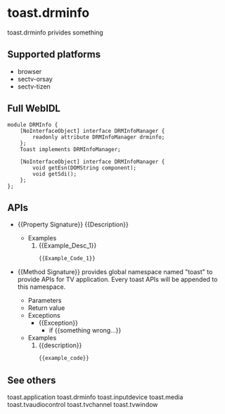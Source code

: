 # toast.drminfo
toast.drminfo privides something

## Supported platforms
* browser
* sectv-orsay
* sectv-tizen

## Full WebIDL
```widl
module DRMInfo {
    [NoInterfaceObject] interface DRMInfoManager {
        readonly attribute DRMInfoManager drminfo;
    };
    Toast implements DRMInfoManager;

    [NoInterfaceObject] interface DRMInfoManager {
        void getEsn(DOMString component);
        void getSdi();
    };
};
```

## APIs
* {{Property Signature}}
{{Description}}
	* Examples
		1. {{Example_Desc_1}}
			```javascript
			{{Example_Code_1}}
			```

* {{Method Signature}}
provides global namespace named "toast" to provide APIs for TV application.
Every toast APIs will be appended to this namespace.
	* Parameters
	* Return value
	* Exceptions
		* {{Exception}}
			* if {{something wrong...}}
	* Examples
		1. {{description}}
			```javascript
			{{example_code}}
			```

## See others
toast.application
toast.drminfo
toast.inputdevice
toast.media
toast.tvaudiocontrol
toast.tvchannel
toast.tvwindow
